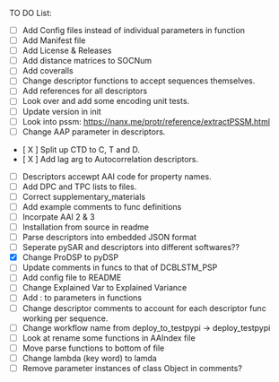 TO DO List:

- [ ] Add Config files instead of individual parameters in function
- [ ] Add Manifest file
- [ ] Add License & Releases
- [ ] Add distance matrices to SOCNum
- [ ] Add coveralls
- [ ] Change descriptor functions to accept sequences themselves.
- [ ] Add references for all descriptors
- [ ] Look over and add some encoding unit tests.
- [ ] Update version in init
- [ ] Look into pssm: https://nanx.me/protr/reference/extractPSSM.html
- [ ] Change AAP parameter in descriptors.
- [ X ] Split up CTD to C, T and D.
- [ X ] Add lag arg to Autocorrelation descriptors.
- [ ] Descriptors accewpt AAI code for property names.
- [ ] Add DPC and TPC lists to files.
- [ ] Correct supplementary_materials
- [ ] Add example comments to func definitions
- [ ] Incorpate AAI 2 & 3
- [ ] Installation from source in readme
- [ ] Parse descriptors into embedded JSON format
- [ ] Seperate pySAR and descriptors into different softwares??
- [X] Change ProDSP to pyDSP
- [ ] Update comments in funcs to that of DCBLSTM_PSP
- [ ] Add config file to README
- [ ] Change Explained Var to Explained Variance
- [ ] Add : to parameters in functions 
- [ ] Change descriptor comments to account for each descriptor func working per sequence. 
- [ ] Change workflow name from deploy_to_testpypi -> deploy_testpypi
- [ ] Look at rename some functions in AAIndex file
- [ ] Move parse functions to bottom of file
- [ ] Change lambda (key word) to lamda
- [ ] Remove parameter instances of class Object in comments?